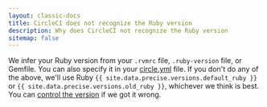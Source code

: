 ```yaml
---
layout: classic-docs
title: CircleCI does not recognize the Ruby version
description: Why does CircleCI not recognize the Ruby version
sitemap: false
---
```


We infer your Ruby version from your `.rvmrc` file, `.ruby-version` file, or Gemfile.
You can also specify it in your [circle.yml](/docs/1.0/configuration/#ruby-version)
file.
If you don't do any of the above, we'll use Ruby `{{ site.data.precise.versions.default_ruby }}`
or `{{ site.data.precise.versions.old_ruby }}`, whichever we think is best.
You can [control the version](/docs/1.0/configuration/#ruby-version)
if we got it wrong.
